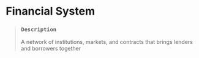 # Financial System

> ### `Description`
>
> A network of institutions, markets, and contracts that brings lenders and borrowers together
